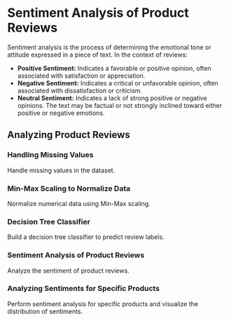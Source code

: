 # Sentiment Analysis of Product Reviews

Sentiment analysis is the process of determining the emotional tone or attitude expressed in a piece of text. In the context of reviews:

- **Positive Sentiment:** Indicates a favorable or positive opinion, often associated with satisfaction or appreciation.
- **Negative Sentiment:** Indicates a critical or unfavorable opinion, often associated with dissatisfaction or criticism.
- **Neutral Sentiment:** Indicates a lack of strong positive or negative opinions. The text may be factual or not strongly inclined toward either positive or negative emotions.

## Analyzing Product Reviews

### Handling Missing Values

Handle missing values in the dataset.

### Min-Max Scaling to Normalize Data

Normalize numerical data using Min-Max scaling.

### Decision Tree Classifier

Build a decision tree classifier to predict review labels.

### Sentiment Analysis of Product Reviews

Analyze the sentiment of product reviews.

### Analyzing Sentiments for Specific Products

Perform sentiment analysis for specific products and visualize the distribution of sentiments.
